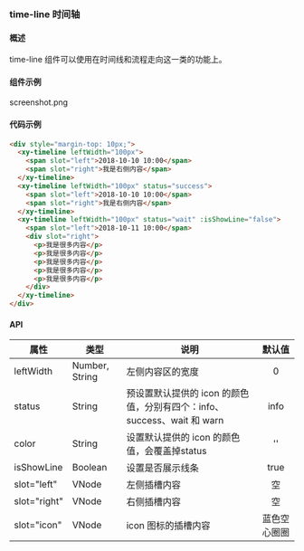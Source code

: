 ### time-line 时间轴

#### 概述
time-line 组件可以使用在时间线和流程走向这一类的功能上。

#### 组件示例

screenshot.png

#### 代码示例

```html
<div style="margin-top: 10px;">
  <xy-timeline leftWidth="100px">
    <span slot="left">2018-10-10 10:00</span>
    <span slot="right">我是右侧内容</span>
  </xy-timeline>
  <xy-timeline leftWidth="100px" status="success">
    <span slot="left">2018-10-10 10:00</span>
    <span slot="right">我是右侧内容</span>
  </xy-timeline>
  <xy-timeline leftWidth="100px" status="wait" :isShowLine="false">
    <span slot="left">2018-10-11 10:00</span>
    <div slot="right">
      <p>我是很多内容</p>
      <p>我是很多内容</p>
      <p>我是很多内容</p>
      <p>我是很多内容</p>
      <p>我是很多内容</p>
    </div>
  </xy-timeline>
</div>
```

#### API

| 属性 | 类型 | 说明 | 默认值 |
| ------ | ------| ------ | :------: |
| leftWidth | Number, String | 左侧内容区的宽度 | 0 |
| status | String | 预设置默认提供的 icon 的颜色值，分别有四个：info、success、wait 和 warn | info |
| color | String | 设置默认提供的 icon 的颜色值，会覆盖掉status | '' |
| isShowLine | Boolean | 设置是否展示线条 | true |
| slot="left" | VNode | 左侧插槽内容 | 空 |
| slot="right" | VNode | 右侧插槽内容 | 空 |
| slot="icon" | VNode | icon 图标的插槽内容 | 蓝色空心圈圈 |

